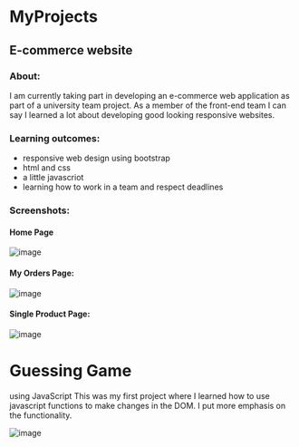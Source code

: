# MyProjects

## E-commerce website
### About:
I am currently taking part in developing an e-commerce web application as part of a university team project. As a member of the front-end team I can say I learned a lot about developing good looking responsive websites.

### Learning outcomes:
- responsive web design using bootstrap
- html and css
- a little javascriot
- learning how to work in a team and respect deadlines

### Screenshots:
#### Home Page
![image](https://user-images.githubusercontent.com/81852894/165873113-d48e7147-941d-4eae-9a0d-4e4b35cb94e9.png)

#### My Orders Page:
![image](https://user-images.githubusercontent.com/81852894/165873184-b28bb898-7848-44bb-bef0-6b3cf8aada14.png)


#### Single Product Page:
![image](https://user-images.githubusercontent.com/81852894/165872381-bb66f735-28e0-46ce-80fe-4c7a5de28d6c.png)



# Guessing Game 
using JavaScript
This was my first project where I learned how to use javascript functions to make changes in the DOM.
I put more emphasis on the functionality.

![image](https://user-images.githubusercontent.com/81852894/165869406-735fbcf0-2c6e-4b70-91d0-1943bbbd7990.png)
